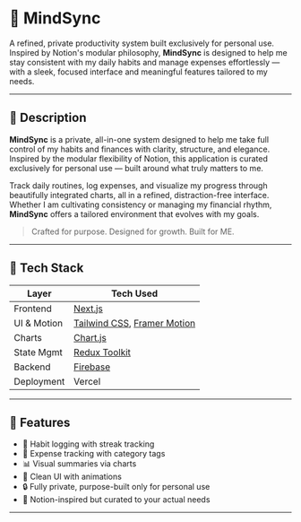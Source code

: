 # 🧠 MindSync 

A refined, private productivity system built exclusively for personal use. Inspired by Notion's modular philosophy, **MindSync** is designed to help me stay consistent with my daily habits and manage expenses effortlessly — with a sleek, focused interface and meaningful features tailored to my needs.

---

## 📖 Description

**MindSync** is a private, all-in-one system designed to help me take full control of my habits and finances with clarity, structure, and elegance. Inspired by the modular flexibility of Notion, this application is curated exclusively for personal use — built around what truly matters to me.

Track daily routines, log expenses, and visualize my progress through beautifully integrated charts, all in a refined, distraction-free interface. Whether I am cultivating consistency or managing my financial rhythm, **MindSync** offers a tailored environment that evolves with my goals.

> Crafted for purpose. Designed for growth. Built for ME.

---

## 🧰 Tech Stack

| Layer       | Tech Used                                                                                 |
| ----------- | ----------------------------------------------------------------------------------------- |
| Frontend    | [Next.js](https://nextjs.org/)                                                            |
| UI & Motion | [Tailwind CSS](https://tailwindcss.com/), [Framer Motion](https://www.framer.com/motion/) |
| Charts      | [Chart.js](https://www.chartjs.org/)                                                      |
| State Mgmt  | [Redux Toolkit](https://redux-toolkit.js.org/)                                            |
| Backend     | [Firebase](https://firebase.google.com/)                                                  |
| Deployment  | Vercel                                                                                    |

---

## 🚀 Features

- 🔁 Habit logging with streak tracking
- 💸 Expense tracking with category tags
- 📊 Visual summaries via charts
- 🌙 Clean UI with animations
- 🔒 Fully private, purpose-built only for personal use
- 🧠 Notion-inspired but curated to your actual needs

---
